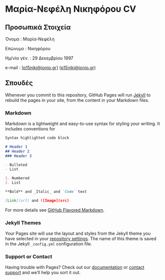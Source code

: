# Μαρία-Νεφέλη Νικηφόρου CV

## Προσωπικά Στοιχεία
Όνομα       : Μαρία-Νεφέλη

Επώνυμο     : Νικηφόρου

Ημ/νία γέν. : 29 Δεκεμβρίου 1997

e-mail      : [p15niki@ionio.gr] (p15niki@ionio.gr)

## Σπουδές
Whenever you commit to this repository, GitHub Pages will run [Jekyll](https://jekyllrb.com/) to rebuild the pages in your site, from the content in your Markdown files.

### Markdown

Markdown is a lightweight and easy-to-use syntax for styling your writing. It includes conventions for

```markdown
Syntax highlighted code block

# Header 1
## Header 2
### Header 3

- Bulleted
- List

1. Numbered
2. List

**Bold** and _Italic_ and `Code` text

[Link](url) and ![Image](src)
```

For more details see [GitHub Flavored Markdown](https://guides.github.com/features/mastering-markdown/).

### Jekyll Themes

Your Pages site will use the layout and styles from the Jekyll theme you have selected in your [repository settings](https://github.com/nefelinikiforou/cv/settings). The name of this theme is saved in the Jekyll `_config.yml` configuration file.

### Support or Contact

Having trouble with Pages? Check out our [documentation](https://help.github.com/categories/github-pages-basics/) or [contact support](https://github.com/contact) and we’ll help you sort it out.
